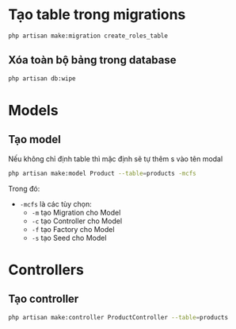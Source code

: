 # Tạo table trong migrations

```
php artisan make:migration create_roles_table
```
## Xóa toàn bộ bảng trong database
```bash
php artisan db:wipe
```

# Models
## Tạo model
Nếu không chỉ định table thì mặc định sẽ tự thêm s vào tên modal
```bash
php artisan make:model Product --table=products -mcfs
```
Trong đó:
- `-mcfs` là các tùy chọn:
  - `-m` tạo Migration cho Model
  - `-c` tạo Controller cho Model
  - `-f` tạo Factory cho Model
  - `-s` tạo Seed cho Model
# Controllers
## Tạo controller
```bash
php artisan make:controller ProductController --table=products
```
